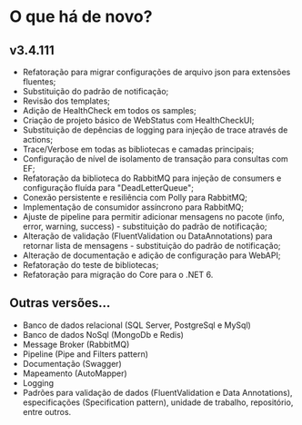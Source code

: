 # O que há de novo?

## v3.4.111
* Refatoração para migrar configurações de arquivo json para extensões fluentes;
* Substituição do padrão de notificação;
* Revisão dos templates;
* Adição de HealthCheck em todos os samples;
* Criação de projeto básico de WebStatus com HealthCheckUI;
* Substituição de depências de logging para injeção de trace através de actions;
* Trace/Verbose em todas as bibliotecas e camadas principais;
* Configuração de nível de isolamento de transação para consultas com EF;
* Refatoração da biblioteca do RabbitMQ para injeção de consumers e configuração fluída para "DeadLetterQueue";
* Conexão persistente e resiliência com Polly para RabbitMQ;
* Implementação de consumidor assíncrono para RabbitMQ;
* Ajuste de pipeline para permitir adicionar mensagens no pacote (info, error, warning, success) - substituição do padrão de notificação;
* Alteração de validação (FluentValidation ou DataAnnotations) para retornar lista de mensagens - substituição do padrão de notificação;
* Alteração de documentação e adição de configuração para WebAPI;
* Refatoração do teste de bibliotecas;
* Refatoração para migração do Core para o .NET 6.

## Outras versões...
* Banco de dados relacional (SQL Server, PostgreSql e MySql)
* Banco de dados NoSql (MongoDb e Redis)
* Message Broker (RabbitMQ)
* Pipeline (Pipe and Filters pattern)
* Documentação (Swagger)
* Mapeamento (AutoMapper)
* Logging
* Padrões para validação de dados (FluentValidation e Data Annotations), especificações (Specification pattern), unidade de trabalho, repositório, entre outros.